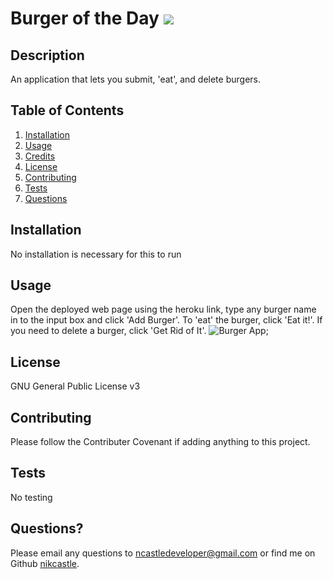 
# Burger of the Day  <img src="https://img.shields.io/badge/License-GNU General Public License v3-yellow"></img>

## Description
An application that lets you submit, 'eat', and delete burgers.

## Table of Contents
1. [Installation](#installation)
2. [Usage](#usage)
3. [Credits](#credits)
4. [License](#license)
5. [Contributing](#contributing)
6. [Tests](#tests)
7. [Questions](#questions)

## Installation
No installation is necessary for this to run

## Usage
Open the deployed web page using the heroku link, type any burger name in to the input box and click 'Add Burger'. To 'eat' the burger, click 'Eat it!'. If you need to delete a burger, click 'Get Rid of It'.
![Burger App](/assets/images/burgerapp.png);
 
## License
GNU General Public License v3

## Contributing
Please follow the Contributer Covenant if adding anything to this project.

## Tests
No testing

## Questions?
Please email any questions to [ncastledeveloper@gmail.com](mailto:ncastledeveloper@gmail.com) or find me on Github [nikcastle](https://github.com/nikcastle).
